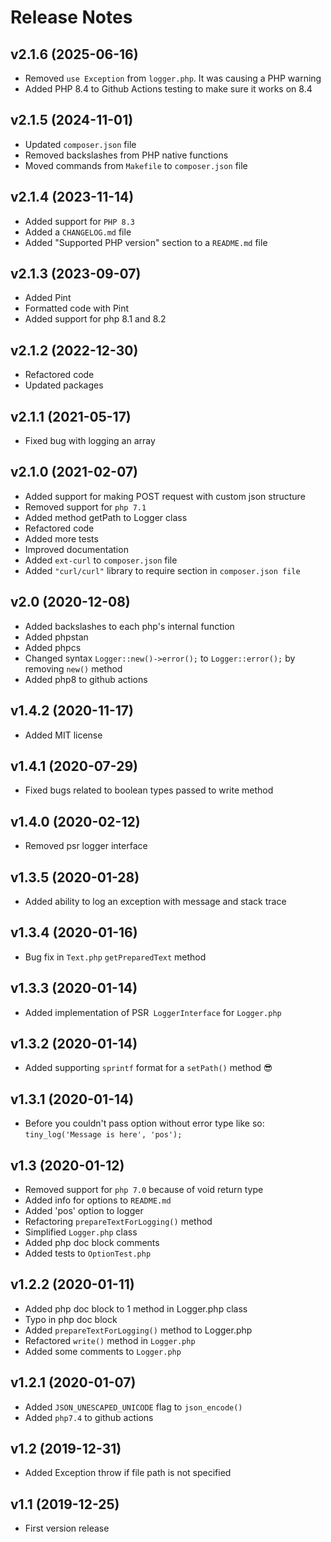 # Release Notes

## v2.1.6 (2025-06-16)
- Removed `use Exception` from `logger.php`. It was causing a PHP warning
- Added PHP 8.4 to Github Actions testing to make sure it works on 8.4

## v2.1.5 (2024-11-01)
- Updated `composer.json` file
- Removed backslashes from PHP native functions
- Moved commands from `Makefile` to `composer.json` file

## v2.1.4 (2023-11-14)
- Added support for `PHP 8.3`
- Added a `CHANGELOG.md` file
- Added "Supported PHP version" section to a `README.md` file

## v2.1.3 (2023-09-07)
- Added Pint
- Formatted code with Pint
- Added support for php 8.1 and 8.2

## v2.1.2 (2022-12-30)
- Refactored code
- Updated packages

## v2.1.1 (2021-05-17)
- Fixed bug with logging an array

## v2.1.0 (2021-02-07)
- Added support for making POST request with custom json structure
- Removed support for `php 7.1`
- Added method getPath to Logger class
- Refactored code
- Added more tests
- Improved documentation
- Added `ext-curl` to `composer.json` file
- Added `"curl/curl"` library to require section in `composer.json file`

## v2.0 (2020-12-08)
- Added backslashes to each php's internal function
- Added phpstan
- Added phpcs
- Changed syntax `Logger::new()->error();` to `Logger::error();` by removing `new()` method
- Added php8 to github actions

## v1.4.2 (2020-11-17)
- Added MIT license

## v1.4.1 (2020-07-29)
- Fixed bugs related to boolean types passed to write method

## v1.4.0 (2020-02-12)
- Removed psr logger interface

## v1.3.5 (2020-01-28)
- Added ability to log an exception with message and stack trace

## v1.3.4 (2020-01-16)
- Bug fix in `Text.php` `getPreparedText` method

## v1.3.3 (2020-01-14)
- Added implementation of PSR` LoggerInterface` for `Logger.php`

## v1.3.2 (2020-01-14)
- Added supporting `sprintf` format for a `setPath()` method 😎

## v1.3.1 (2020-01-14)
- Before you couldn't pass option without error type like so: `tiny_log('Message is here', 'pos');`

## v1.3 (2020-01-12)
- Removed support for `php 7.0` because of void return type
- Added info for options to `README.md`
- Added 'pos' option to logger
- Refactoring `prepareTextForLogging()` method
- Simplified `Logger.php` class
- Added php doc block comments
- Added tests to `OptionTest.php`

## v1.2.2 (2020-01-11)

- Added php doc block to 1 method in Logger.php class
- Typo in php doc block
- Added `prepareTextForLogging()` method to Logger.php
- Refactored `write()` method in `Logger.php`
- Added some comments to `Logger.php`

## v1.2.1 (2020-01-07)

- Added `JSON_UNESCAPED_UNICODE` flag to `json_encode()`
- Added `php7.4` to github actions

## v1.2 (2019-12-31)
- Added Exception throw if file path is not specified

## v1.1 (2019-12-25)
- First version release